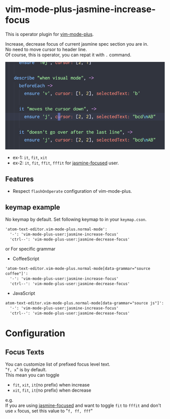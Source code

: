 # vim-mode-plus-jasmine-increase-focus

This is operator plugin for [vim-mode-plus](https://atom.io/packages/vim-mode-plus).  

Increase, decrease focus of current jasmine spec section you are in.  
No need to move cursor to header line.  
Of course, this is operator, you can repat it with `.` command.  

![](https://raw.githubusercontent.com/t9md/t9md/1d709b4b42780bf98c1387802b1b8733ea9cd4a5/img/atom-vmp-jasmine-increase-focus.gif)

- ex-1: `it`, `fit`, `xit`
- ex-2: `it`, `fit`, `ffit`, `fffit` for [jasmine-focused](https://www.npmjs.com/package/jasmine-focused) user.

## Features

- Respect `flashOnOperate` configuration of vim-mode-plus.

## keymap example

No keymap by default. Set following keymap to in your `keymap.cson`.  

```coffeescipt
'atom-text-editor.vim-mode-plus.normal-mode':
  '-': 'vim-mode-plus-user:jasmine-increase-focus'
  'ctrl--': 'vim-mode-plus-user:jasmine-decrease-focus'
```

or For specific grammar

- CoffeeScript
```coffeescipt
'atom-text-editor.vim-mode-plus.normal-mode[data-grammar="source coffee"]':
  '-': 'vim-mode-plus-user:jasmine-increase-focus'
  'ctrl--': 'vim-mode-plus-user:jasmine-decrease-focus'
```

- JavaScript
```coffeescipt
atom-text-editor.vim-mode-plus.normal-mode[data-grammar="source js"]':
  '-': 'vim-mode-plus-user:jasmine-increase-focus'
  'ctrl--': 'vim-mode-plus-user:jasmine-decrease-focus'
```


# Configuration

## Focus Texts

You can customize list of prefixed focus level text.  
"`f, x`" is by default.  
This mean you can toggle
 - `fit`, `xit`, `it`(no prefix) when increase
 - `xit`, `fit`, `it`(no prefix) when decrease

e.g.  
If you are using [jasmine-focused](https://www.npmjs.com/package/jasmine-focused) and want to toggle `fit` to `fffit` and don't use `x` focus, set this value to "`f, ff, fff`"
